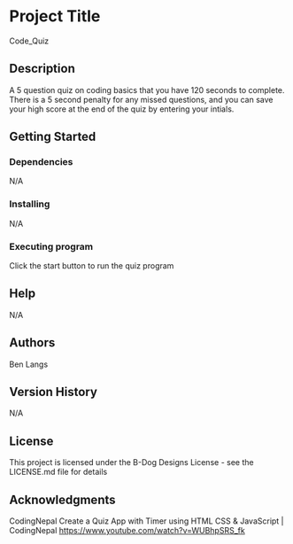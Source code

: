 # Project Title
Code_Quiz


## Description

A 5 question quiz on coding basics that you have 120 seconds to complete. There is a 5 second penalty for any missed questions, and you can save your high score at the end of the quiz by entering your intials.

## Getting Started

### Dependencies

N/A

### Installing

N/A

### Executing program

Click the start button to run the quiz program

## Help

N/A

## Authors

Ben Langs


## Version History

N/A
## License

This project is licensed under the B-Dog Designs License - see the LICENSE.md file for details

## Acknowledgments

CodingNepal
Create a Quiz App with Timer using HTML CSS & JavaScript | CodingNepal
https://www.youtube.com/watch?v=WUBhpSRS_fk
